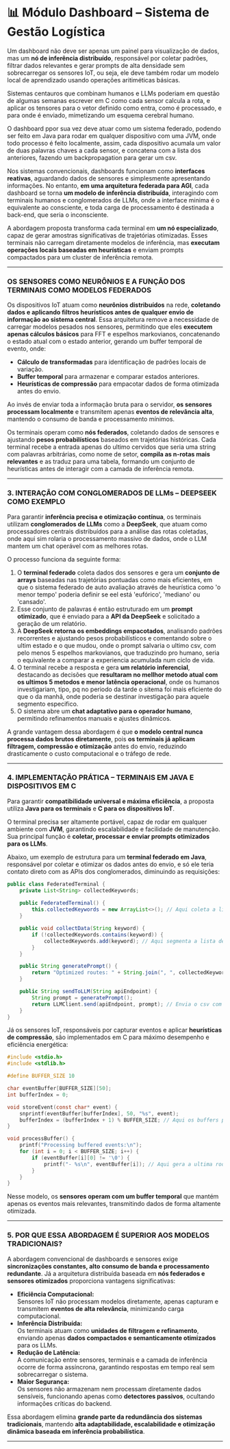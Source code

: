 # 📊 Módulo Dashboard – Sistema de Gestão Logística

Um dashboard não deve ser apenas um painel para visualização de dados, mas um **nó de inferência distribuído**, responsável por coletar padrões, filtrar dados relevantes e gerar prompts de alta densidade sem sobrecarregar os sensores IoT, ou seja, ele deve também rodar um modelo local de aprendizado usando operações aritiméticas básicas.

Sistemas centauros que combinam humanos e LLMs poderiam em questão de algumas semanas escrever em C como cada sensor calcula a rota, e aplicar os tensores para o vetor definido como entra, como é processado, e para onde é enviado, mimetizando um esquema cerebral humano.

O dashboard ppor sua vez deve atuar como um sistema federado, podendo ser feito em Java para rodar em qualquer dispositivo com uma JVM, onde todo processo é feito localmente, assim, cada dispositivo acumala um valor de duas palavras chaves a cada sensor, e concatena com a lista dos anteriores, fazendo um backpropagation para gerar um csv.

Nos sistemas convencionais, dashboards funcionam como **interfaces reativas**, aguardando dados de sensores e simplesmente apresentando informações. No entanto, **em uma arquitetura federada para AGI**, cada dashboard se torna **um modelo de inferência distribuída**, interagindo com terminais humanos e conglomerados de LLMs, onde a interface minima é o equivalente ao consciente, e toda carga de processamento é destinada a back-end, que seria o inconsciente.

A abordagem proposta transforma cada terminal em **um nó especializado**, capaz de gerar amostras significativas de trajetórias otimizadas. Esses terminais não carregam diretamente modelos de inferência, mas **executam operações locais baseadas em heurísticas** e enviam prompts compactados para um cluster de inferência remota.

***

### **OS SENSORES COMO NEURÔNIOS E A FUNÇÃO DOS TERMINAIS COMO MODELOS FEDERADOS**

Os dispositivos IoT atuam como **neurônios distribuídos** na rede, **coletando dados e aplicando filtros heurísticos antes de qualquer envio de informação ao sistema central**. Essa arquitetura remove a necessidade de carregar modelos pesados nos sensores, permitindo que eles **executem apenas cálculos básicos** para FFT e espelhos markovianos, concatenando o estado atual com o estado anterior, gerando um buffer temporal de evento, onde:

* **Cálculo de transformadas** para identificação de padrões locais de variação.
* **Buffer temporal** para armazenar e comparar estados anteriores.
* **Heurísticas de compressão** para empacotar dados de forma otimizada antes do envio.

Ao invés de enviar toda a informação bruta para o servidor, **os sensores processam localmente** e transmitem apenas **eventos de relevância alta**, mantendo o consumo de banda e processamento mínimos.

Os terminais operam como **nós federados**, coletando dados de sensores e ajustando **pesos probabilísticos** baseados em trajetórias históricas. Cada terminal recebe a entrada apenas do ultimo cervidos que seria uma string com palavras arbitrárias, como nome de setor, **compila as n-rotas mais relevantes** e as traduz para uma tabela, formando um conjunto de heurísticas antes de interagir com a camada de inferência remota.

***

### **3. INTERAÇÃO COM CONGLOMERADOS DE LLMs – DEEPSEEK COMO EXEMPLO**

Para garantir **inferência precisa e otimização contínua**, os terminais utilizam **conglomerados de LLMs** como a **DeepSeek**, que atuam como processadores centrais distribuídos para a análise das rotas coletadas, onde aqui sim rolaria o processamento massivo de dados, onde o LLM mantem um chat operável com as melhores rotas.

O processo funciona da seguinte forma:

1. O **terminal federado** coleta dados dos sensores e gera um **conjunto de arrays** baseadas nas trajetórias pontuadas como mais eficientes, em que o sistema federado de auto avaliação através de heurística como 'o menor tempo' poderia definir se eel está 'eufórico', 'mediano' ou 'cansado'.
2. Esse conjunto de palavras é então estruturado em um **prompt otimizado**, que é enviado para a **API da DeepSeek** e solicitado a geração de um relatório.
3. A **DeepSeek retorna os embeddings empacotados**, analisando padrões recorrentes e ajustando pesos probabilísticos e comentando sobre o ultim estado e o que mudou, onde o prompt salvaria o ultimo csv, com pelo menos 5 espelhos markovianos, que traduzindo pro humano, seria o equivalente a comparar a experiencia acumulada num ciclo de vida.
4. O terminal recebe a resposta e gera **um relatório inferencial**, destacando as decisões que **resultaram no mellhor metodo atual com os ultimos 5 metodos e menor latência operacional**, onde os humanos investigariam, tipo, pq no periodo da tarde o sitema foi mais eficiente do que o da manhã, onde poderia se destinar investigação para aquele segmento especifico.
5. O sistema abre um **chat adaptativo para o operador humano**, permitindo refinamentos manuais e ajustes dinâmicos.

A grande vantagem dessa abordagem é que **o modelo central nunca processa dados brutos diretamente**, pois **os terminais já aplicam filtragem, compressão e otimização** antes do envio, reduzindo drasticamente o custo computacional e o tráfego de rede.

***

### **4. IMPLEMENTAÇÃO PRÁTICA – TERMINAIS EM JAVA E DISPOSITIVOS EM C**

Para garantir **compatibilidade universal e máxima eficiência**, a proposta utiliza **Java para os terminais** e **C para os dispositivos IoT**.

O terminal precisa ser altamente portável, capaz de rodar em qualquer ambiente com **JVM**, garantindo escalabilidade e facilidade de manutenção. Sua principal função é **coletar, processar e enviar prompts otimizados para os LLMs**.

Abaixo, um exemplo de estrutura para um **terminal federado em Java**, responsável por coletar e otimizar os dados antes do envio, e só ele teria contato direto com as APIs dos conglomerados, diminuindo as requisições:

```java
public class FederatedTerminal {
    private List<String> collectedKeywords;
    
    public FederatedTerminal() {
        this.collectedKeywords = new ArrayList<>(); // Aqui coleta a lista concatenada pela rota de dispositivos
    }

    public void collectData(String keyword) {
        if (!collectedKeywords.contains(keyword)) {
            collectedKeywords.add(keyword); // Aqui segmenta a lista de palavras chaves
        }
    }

    public String generatePrompt() {
        return "Optimized routes: " + String.join(", ", collectedKeywords); // Aqui gera o csv
    }

    public String sendToLLM(String apiEndpoint) {
        String prompt = generatePrompt();
        return LLMClient.send(apiEndpoint, prompt); // Envia o csv com um prompt pré definido pela equipe humana da parte centauro
    }
}
```

Já os sensores IoT, responsáveis por capturar eventos e aplicar **heurísticas de compressão**, são implementados em C para máximo desempenho e eficiência energética:

```c
#include <stdio.h>
#include <stdlib.h>

#define BUFFER_SIZE 10

char eventBuffer[BUFFER_SIZE][50];
int bufferIndex = 0;

void storeEvent(const char* event) {
    snprintf(eventBuffer[bufferIndex], 50, "%s", event);
    bufferIndex = (bufferIndex + 1) % BUFFER_SIZE; // Aqui os buffers podem ser amarzenados de forma paralelal, e apenas o com os mehores scores são enviado, monte carlo raiz
}

void processBuffer() {
    printf("Processing buffered events:\n");
    for (int i = 0; i < BUFFER_SIZE; i++) {
        if (eventBuffer[i][0] != '\0') {
            printf("- %s\n", eventBuffer[i]); // Aqui gera a ultima roda
        }
    }
}
```

Nesse modelo, os **sensores operam com um buffer temporal** que mantém apenas os eventos mais relevantes, transmitindo dados de forma altamente otimizada.

***

### **5. POR QUE ESSA ABORDAGEM É SUPERIOR AOS MODELOS TRADICIONAIS?**

A abordagem convencional de dashboards e sensores exige **sincronizações constantes, alto consumo de banda e processamento redundante**. Já a arquitetura distribuída baseada em **nós federados e sensores otimizados** proporciona vantagens significativas:

* **Eficiência Computacional:**\
  Sensores IoT não processam modelos diretamente, apenas capturam e transmitem **eventos de alta relevância**, minimizando carga computacional.
* **Inferência Distribuída:**\
  Os terminais atuam como **unidades de filtragem e refinamento**, enviando apenas **dados compactados e semanticamente otimizados** para os LLMs.
* **Redução de Latência:**\
  A comunicação entre sensores, terminais e a camada de inferência ocorre de forma assíncrona, garantindo respostas em tempo real sem sobrecarregar o sistema.
* **Maior Segurança:**\
  Os sensores não armazenam nem processam diretamente dados sensíveis, funcionando apenas como **detectores passivos**, ocultando informações críticas do backend.

Essa abordagem elimina **grande parte da redundância dos sistemas tradicionais**, mantendo **alta adaptabilidade, escalabilidade e otimização dinâmica baseada em inferência probabilística**.

***
